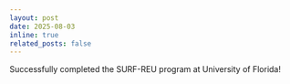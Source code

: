 ```yaml
---
layout: post
date: 2025-08-03
inline: true
related_posts: false
---
```


Successfully completed the SURF-REU program at University of Florida!
